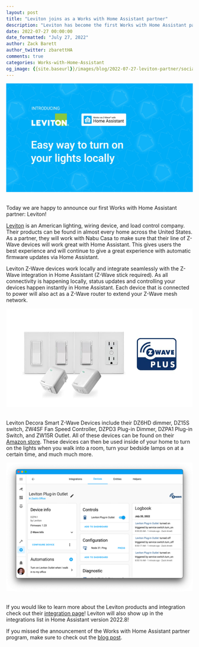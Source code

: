 ```yaml
---
layout: post
title: "Leviton joins as a Works with Home Assistant partner"
description: "Leviton has become the first Works with Home Assistant partner using the Z-Wave badge"
date: 2022-07-27 00:00:00
date_formatted: "July 27, 2022"
author: Zack Barett
author_twitter: zbarettHA
comments: true
categories: Works-with-Home-Assistant
og_image: {{site.baseurl}}/images/blog/2022-07-27-leviton-partner/social-image.jpg
---
```


<img src='/images/blog/2022-07-27-leviton-partner/social-image.jpg' alt="Leviton Partnership Social image" class='no-shadow'>
<br><br>

Today we are happy to announce our first Works with Home Assistant partner: Leviton!

[Leviton](https://leviton.com) is an American lighting, wiring device, and load control company. Their products can be found in almost every home across the United States. As a partner, they will work with Nabu Casa to make sure that their line of Z-Wave devices will work great with Home Assistant. This gives users the best experience and will continue to give a great experience with automatic firmware updates via Home Assistant.

Leviton Z-Wave devices work locally and integrate seamlessly with the Z-Wave integration in Home Assistant (Z-Wave stick required). As all connectivity is happening locally, status updates and controlling your devices happen instantly in Home Assistant. Each device that is connected to power will also act as a Z-Wave router to extend your Z-Wave mesh network.

<img src='/images/blog/2022-07-27-leviton-partner/leviton-devices.jpg' alt="Leviton Z-Wave Products" class='no-shadow'>
<br><br>

Leviton Decora Smart Z-Wave Devices include their DZ6HD dimmer, DZ15S switch, ZW4SF Fan Speed Controller, DZPD3 Plug-in Dimmer, DZPA1 Plug-in Switch, and ZW15R Outlet. All of these devices can be found on their [Amazon store](https://www.amazon.com/Leviton). These devices can then be used inside of your home to turn on the lights when you walk into a room, turn your bedside lamps on at a certain time, and much much more.

<img src='/images/blog/2022-07-27-leviton-partner/leviton-device-page.png' alt="Leviton device page in Home Assistant" class='no-shadow'>
<br><br>

If you would like to learn more about the Leviton products and integration check out their [integration page](/integrations/leviton)! Leviton will also show up in the integrations list in Home Assistant version 2022.8!

If you missed the announcement of the Works with Home Assistant partner program, make sure to check out the [blog post](/blog/2022/07/12/partner-program/).

